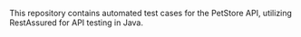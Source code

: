 This repository contains automated test cases for the PetStore API, utilizing RestAssured for API testing in Java.
